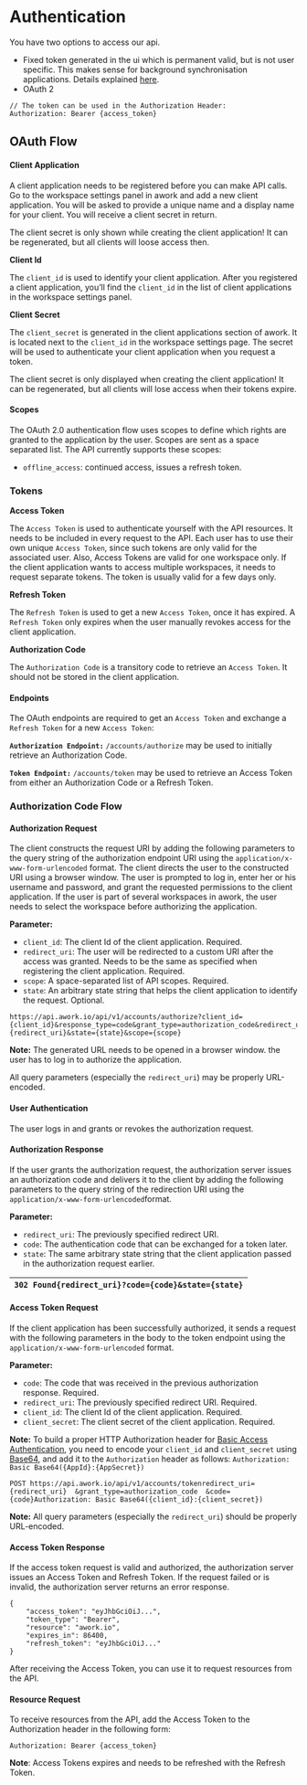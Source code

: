 # Authentication

You have two options to access our api. 

* Fixed token generated in the ui which is permanent valid, but is not user specific. This makes sense for background synchronisation applications. Details explained [here](https://support.awork.io/hc/de/articles/360002815960-Client-Applications-und-API-Keys).
* OAuth 2

```text
// The token can be used in the Authorization Header:
Authorization: Bearer {access_token}
```

## OAuth Flow

#### Client Application <a id="Authentication-ClientApplication"></a>

A client application needs to be registered before you can make API calls. Go to the workspace settings panel in awork and add a new client application. You will be asked to provide a unique name and a display name for your client. You will receive a client secret in return.

The client secret is only shown while creating the client application! It can be regenerated, but all clients will loose access then.

**Client Id**

The `client_id` is used to identify your client application. After you registered a client application, you’ll find the `client_id` in the list of client applications in the workspace settings panel.

**Client Secret**

The `client_secret` is generated in the client applications section of awork. It is located next to the `client_id` in the workspace settings page. The secret will be used to authenticate your client application when you request a token.

The client secret is only displayed when creating the client application! It can be regenerated, but all clients will lose access when their tokens expire.

#### Scopes <a id="Authentication-Scopes"></a>

The OAuth 2.0 authentication flow uses scopes to define which rights are granted to the application by the user. Scopes are sent as a space separated list. The API currently supports these scopes:

* `offline_access`: continued access, issues a refresh token.

### Tokens

**Access Token**

The `Access Token` is used to authenticate yourself with the API resources. It needs to be included in every request to the API. Each user has to use their own unique `Access Token`, since such tokens are only valid for the associated user. Also, Access Tokens are valid for one workspace only. If the client application wants to access multiple workspaces, it needs to request separate tokens. The token is usually valid for a few days only.

**Refresh Token**

The `Refresh Token` is used to get a new `Access Token`, once it has expired. A `Refresh Token` only expires when the user manually revokes access for the client application.

**Authorization Code**

The `Authorization Code` is a transitory code to retrieve an `Access Token`. It should not be stored in the client application.

#### Endpoints <a id="Authentication-Endpoints"></a>

The OAuth endpoints are required to get an `Access Token` and exchange a `Refresh Token` for a new `Access Token`:

**`Authorization Endpoint:`** `/accounts/authorize` may be used to initially retrieve an Authorization Code.

**`Token Endpoint:`** `/accounts/token` may be used to retrieve an Access Token from either an Authorization Code or a Refresh Token.

### Authorization Code Flow <a id="Authentication-AuthorizationCodeFlow"></a>

#### Authorization Request <a id="Authentication-AuthorizationRequest"></a>

The client constructs the request URI by adding the following parameters to the query string of the authorization endpoint URI using the `application/x-www-form-urlencoded` format. The client directs the user to the constructed URI using a browser window. The user is prompted to log in, enter her or his username and password, and grant the requested permissions to the client application. If the user is part of several workspaces in awork, the user needs to select the workspace before authorizing the application.

**Parameter:**

* `client_id`: The client Id of the client application. Required.
* `redirect_uri`: The user will be redirected to a custom URI after the access was granted. Needs to be the same as specified when registering the client application. Required.
* `scope`: A space-separated list of API scopes. Required.
* `state`: An arbitrary state string that helps the client application to identify the request. Optional.

```text
https://api.awork.io/api/v1/accounts/authorize?client_id={client_id}&response_type=code&grant_type=authorization_code&redirect_uri={redirect_uri}&state={state}&scope={scope}
```

**Note:** The generated URL needs to be opened in a browser window. the user has to log in to authorize the application.

All query parameters \(especially the `redirect_uri`\) may be properly URL-encoded.

#### User Authentication <a id="Authentication-UserAuthentication"></a>

The user logs in and grants or revokes the authorization request.

#### Authorization Response <a id="Authentication-AuthorizationResponse"></a>

If the user grants the authorization request, the authorization server issues an authorization code and delivers it to the client by adding the following parameters to the query string of the redirection URI using the `application/x-www-form-urlencoded`format.

**Parameter:**

* `redirect_uri`: The previously specified redirect URI.
* `code`: The authentication code that can be exchanged for a token later.
* `state`: The same arbitrary state string that the client application passed in the authorization request earlier.

| `302 Found{redirect_uri}?code={code}&state={state}` |
| :--- |


#### Access Token Request <a id="Authentication-AccessTokenRequest"></a>

If the client application has been successfully authorized, it sends a request with the following parameters in the body to the token endpoint using the `application/x-www-form-urlencoded` format.

**Parameter:**

* `code`: The code that was received in the previous authorization response. Required.
* `redirect_uri`: The previously specified redirect URI. Required.
* `client_id`: The client Id of the client application. Required.
* `client_secret`: The client secret of the client application. Required.

**Note:** To build a proper HTTP Authorization header for [Basic Access Authentication](https://en.wikipedia.org/wiki/Basic_access_authentication), you need to encode your `client_id` and `client_secret` using [Base64](https://en.wikipedia.org/wiki/Base64), and add it to the `Authorization` header as follows: `Authorization: Basic Base64({AppId}:{AppSecret})`

```text
POST https://api.awork.io/api/v1/accounts/tokenredirect_uri={redirect_uri}  &grant_type=authorization_code  &code={code}Authorization: Basic Base64({client_id}:{client_secret})
```

**Note:** All query parameters \(especially the `redirect_uri`\) should be properly URL-encoded.

#### Access Token Response <a id="Authentication-AccessTokenResponse"></a>

If the access token request is valid and authorized, the authorization server issues an Access Token and Refresh Token. If the request failed or is invalid, the authorization server returns an error response.

```text
{
    "access_token": "eyJhbGciOiJ...",
    "token_type": "Bearer",
    "resource": "awork.io",
    "expires_in": 86400,
    "refresh_token": "eyJhbGciOiJ..."
}
```

After receiving the Access Token, you can use it to request resources from the API.

#### Resource Request <a id="Authentication-ResourceRequest"></a>

To receive resources from the API, add the Access Token to the Authorization header in the following form:

```text
Authorization: Bearer {access_token}
```

**Note**: Access Tokens expires and needs to be refreshed with the Refresh Token.

